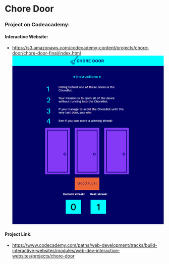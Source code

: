 # Chore Door
### Project on Codeacademy:
#### Interactive Website:
- https://s3.amazonaws.com/codecademy-content/projects/chore-door/chore-door-final/index.html
![choredoor](choredoor.png)
#### Project Link:
- https://www.codecademy.com/paths/web-development/tracks/build-interactive-websites/modules/web-dev-interactive-websites/projects/chore-door
